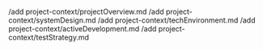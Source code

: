 /add project-context/projectOverview.md
/add project-context/systemDesign.md
/add project-context/techEnvironment.md
/add project-context/activeDevelopment.md
/add project-context/testStrategy.md
